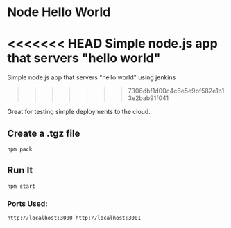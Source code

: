 # Node Hello World

<<<<<<< HEAD
Simple node.js app that servers "hello world"
=======
Simple node.js app that servers "hello world" using jenkins
>>>>>>> 7306dbf1d00c4c6e5e9bf582e1b13e2bab91f041

Great for testing simple deployments to the cloud.

## Create a .tgz file

`npm pack`

## Run It

`npm start`

### Ports Used:
`http://localhost:3000
http://localhost:3001`
